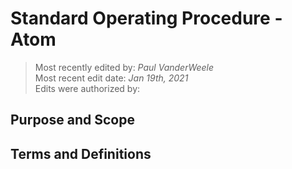 # Standard Operating Procedure - Atom

>Most recently edited by: *Paul VanderWeele*  
>Most recent edit date: *Jan 19th, 2021*  
>Edits were authorized by:  

## Purpose and Scope

## Terms and Definitions

